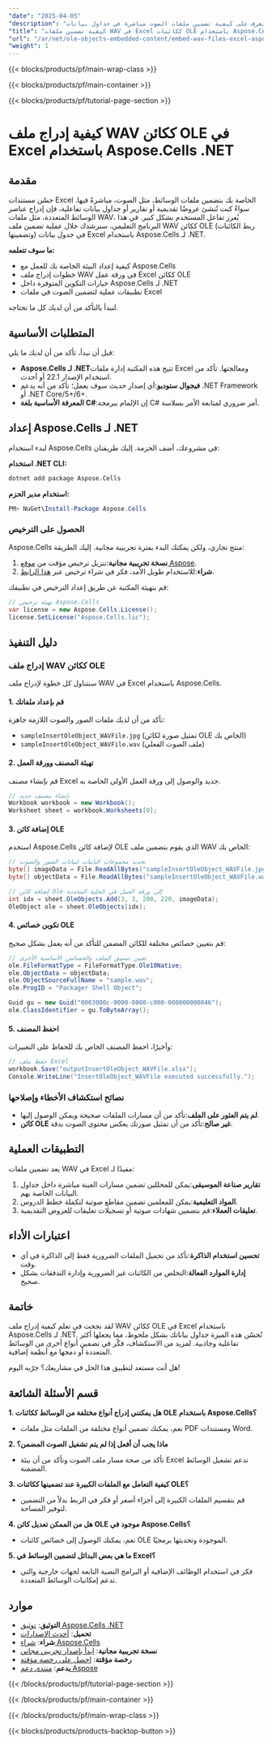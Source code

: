 ```yaml
---
"date": "2025-04-05"
"description": "تعرف على كيفية تضمين ملفات الصوت مباشرة في جداول بيانات Excel باستخدام Aspose.Cells لـ .NET، مما يعزز التفاعل وإشراك المستخدم."
"title": "كيفية تضمين ملفات WAV في Excel ككائنات OLE باستخدام Aspose.Cells .NET"
"url": "/ar/net/ole-objects-embedded-content/embed-wav-files-excel-aspose-cells-net/"
"weight": 1
---
```


{{< blocks/products/pf/main-wrap-class >}}

{{< blocks/products/pf/main-container >}}

{{< blocks/products/pf/tutorial-page-section >}}


# كيفية إدراج ملف WAV ككائن OLE في Excel باستخدام Aspose.Cells .NET

## مقدمة

حسّن مستندات Excel الخاصة بك بتضمين ملفات الوسائط، مثل الصوت، مباشرةً فيها. سواءً كنت تُنشئ عروضًا تقديمية أو تقارير أو جداول بيانات تفاعلية، فإن إدراج عناصر الوسائط المتعددة، مثل ملفات WAV، يُعزز تفاعل المستخدم بشكل كبير. في هذا البرنامج التعليمي، سنرشدك خلال عملية تضمين ملف WAV ككائن OLE (ربط الكائنات وتضمينها) في جدول بيانات Excel باستخدام Aspose.Cells لـ .NET.

**ما سوف تتعلمه:**
- كيفية إعداد البيئة الخاصة بك للعمل مع Aspose.Cells
- خطوات إدراج ملف WAV في ورقة عمل Excel ككائن OLE
- خيارات التكوين المتوفرة داخل Aspose.Cells لـ .NET
- تطبيقات عملية لتضمين الصوت في ملفات Excel

لنبدأ بالتأكد من أن لديك كل ما تحتاجه.

## المتطلبات الأساسية

قبل أن نبدأ، تأكد من أن لديك ما يلي:
- **Aspose.Cells لـ .NET**تتيح هذه المكتبة إدارة ملفات Excel ومعالجتها. تأكد من استخدام الإصدار 22.1 أو أحدث.
- **فيجوال ستوديو**:أي إصدار حديث سوف يعمل؛ تأكد من أنه يدعم .NET Framework أو .NET Core/5+/6+.
- **المعرفة الأساسية بلغة C#**:إن الإلمام ببرمجة C# أمر ضروري لمتابعة الأمر بسلاسة.

## إعداد Aspose.Cells لـ .NET

لبدء استخدام Aspose.Cells في مشروعك، أضف الحزمة. إليك طريقتان:

**استخدام .NET CLI:**
```bash
dotnet add package Aspose.Cells
```

**استخدام مدير الحزم:**
```powershell
PM> NuGet\Install-Package Aspose.Cells
```

### الحصول على الترخيص

Aspose.Cells منتج تجاري، ولكن يمكنك البدء بفترة تجريبية مجانية. إليك الطريقة:
1. **نسخة تجريبية مجانية**:تنزيل ترخيص مؤقت من [موقع Aspose](https://purchase.aspose.com/temporary-license/).
2. **شراء**:للاستخدام طويل الأمد، فكر في شراء ترخيص عبر [هذا الرابط](https://purchase.aspose.com/buy).

قم بتهيئة المكتبة عن طريق إعداد الترخيص في تطبيقك:
```csharp
// تهيئة ترخيص Aspose.Cells
var license = new Aspose.Cells.License();
license.SetLicense("Aspose.Cells.lic");
```

## دليل التنفيذ

### إدراج ملف WAV ككائن OLE

سنتناول كل خطوة لإدراج ملف WAV في Excel باستخدام Aspose.Cells.

#### 1. قم بإعداد ملفاتك

تأكد من أن لديك ملفات الصور والصوت اللازمة جاهزة:
- `sampleInsertOleObject_WAVFile.jpg` (تمثيل صورة لكائن OLE الخاص بك)
- `sampleInsertOleObject_WAVFile.wav` (ملف الصوت الفعلي)

#### 2. تهيئة المصنف وورقة العمل

قم بإنشاء مصنف Excel جديد والوصول إلى ورقة العمل الأولى الخاصة به.
```csharp
// إنشاء مصنف جديد.
Workbook workbook = new Workbook();
Worksheet sheet = workbook.Worksheets[0];
```

#### 3. إضافة كائن OLE

استخدم Aspose.Cells لإضافة كائن OLE الذي يقوم بتضمين ملف WAV الخاص بك:
```csharp
// تحديد مجموعات البايتات لبيانات الصور والصوت
byte[] imageData = File.ReadAllBytes("sampleInsertOleObject_WAVFile.jpg");
byte[] objectData = File.ReadAllBytes("sampleInsertOleObject_WAVFile.wav");

// إضافة كائن Ole إلى ورقة العمل في الخلية المحددة
int idx = sheet.OleObjects.Add(3, 3, 200, 220, imageData);
OleObject ole = sheet.OleObjects[idx];
```

#### 4. تكوين خصائص OLE

قم بتعيين خصائص مختلفة للكائن المضمن للتأكد من أنه يعمل بشكل صحيح:
```csharp
// تعيين تنسيق الملف والخصائص الأساسية الأخرى
ole.FileFormatType = FileFormatType.Ole10Native;
ole.ObjectData = objectData;
ole.ObjectSourceFullName = "sample.wav";
ole.ProgID = "Packager Shell Object";

Guid gu = new Guid("0003000c-0000-0000-c000-000000000046");
ole.ClassIdentifier = gu.ToByteArray();
```

#### 5. احفظ المصنف

وأخيرًا، احفظ المصنف الخاص بك للحفاظ على التغييرات:
```csharp
// حفظ ملف Excel
workbook.Save("outputInsertOleObject_WAVFile.xlsx");
Console.WriteLine("InsertOleObject_WAVFile executed successfully.");
```

### نصائح استكشاف الأخطاء وإصلاحها

- **لم يتم العثور على الملف**:تأكد من أن مسارات الملفات صحيحة ويمكن الوصول إليها.
- **كائن OLE غير صالح**:تأكد من أن تمثيل صورتك يعكس محتوى الصوت بدقة.

## التطبيقات العملية

يعد تضمين ملفات WAV في Excel مفيدًا لـ:
1. **تقارير صناعة الموسيقى**:يمكن للمحللين تضمين مسارات العينة مباشرة داخل جداول البيانات الخاصة بهم.
2. **المواد التعليمية**:يمكن للمعلمين تضمين مقاطع صوتية لتكملة خطط الدروس.
3. **تعليقات العملاء**:قم بتضمين شهادات صوتية أو تسجيلات تعليقات للعروض التقديمية.

## اعتبارات الأداء

- **تحسين استخدام الذاكرة**:تأكد من تحميل الملفات الضرورية فقط إلى الذاكرة في أي وقت.
- **إدارة الموارد الفعالة**:التخلص من الكائنات غير الضرورية وإدارة التدفقات بشكل صحيح.

## خاتمة

لقد نجحت في تعلم كيفية إدراج ملف WAV ككائن OLE في Excel باستخدام Aspose.Cells لـ .NET. تُحسّن هذه الميزة جداول بياناتك بشكل ملحوظ، مما يجعلها أكثر تفاعلية وجاذبية. لمزيد من الاستكشاف، فكّر في تضمين أنواع أخرى من الوسائط المتعددة أو دمجها مع أنظمة إضافية.

هل أنت مستعد لتطبيق هذا الحل في مشاريعك؟ جرّبه اليوم!

## قسم الأسئلة الشائعة

**1. هل يمكنني إدراج أنواع مختلفة من الوسائط ككائنات OLE باستخدام Aspose.Cells؟**
   - نعم، يمكنك تضمين أنواع مختلفة من الملفات مثل ملفات PDF ومستندات Word.

**2. ماذا يجب أن أفعل إذا لم يتم تشغيل الصوت المضمن؟**
   - تأكد من صحة مسار ملف الصوت وتأكد من أن بيئة Excel تدعم تشغيل الوسائط المضمنة.

**3. كيفية التعامل مع الملفات الكبيرة عند تضمينها ككائنات OLE؟**
   - قم بتقسيم الملفات الكبيرة إلى أجزاء أصغر أو فكر في الربط بدلاً من التضمين لتوفير المساحة.

**4. هل من الممكن تعديل كائن OLE موجود في Aspose.Cells؟**
   - نعم، يمكنك الوصول إلى خصائص كائنات OLE الموجودة وتحديثها برمجيًا.

**5. ما هي بعض البدائل لتضمين الوسائط في Excel؟**
   - فكر في استخدام الوظائف الإضافية أو البرامج النصية التابعة لجهات خارجية والتي تدعم إمكانيات الوسائط المتعددة.

## موارد

- **التوثيق**: [توثيق Aspose.Cells .NET](https://reference.aspose.com/cells/net/)
- **تحميل**: [أحدث الإصدارات](https://releases.aspose.com/cells/net/)
- **شراء**: [شراء Aspose.Cells](https://purchase.aspose.com/buy)
- **نسخة تجريبية مجانية**: [ابدأ بإصدار تجريبي مجاني](https://releases.aspose.com/cells/net/)
- **رخصة مؤقتة**: [احصل على رخصة مؤقتة](https://purchase.aspose.com/temporary-license/)
- **يدعم**: [منتدى دعم Aspose](https://forum.aspose.com/c/cells/9)


{{< /blocks/products/pf/tutorial-page-section >}}

{{< /blocks/products/pf/main-container >}}

{{< /blocks/products/pf/main-wrap-class >}}

{{< blocks/products/products-backtop-button >}}